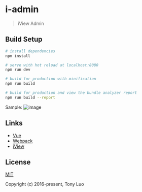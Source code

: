 # i-admin

> iView Admin

## Build Setup

``` bash
# install dependencies
npm install

# serve with hot reload at localhost:8080
npm run dev

# build for production with minification
npm run build

# build for production and view the bundle analyzer report
npm run build --report
```

Sample:
![image](https://github.com/TonyLuo/i-admin/blob/master/gifs/iadmin.gif)

## Links

- [Vue](https://github.com/vuejs/vue)
- [Webpack](https://github.com/webpack/webpack)
- [iView](https://github.com/iview/)

## License
[MIT](http://opensource.org/licenses/MIT)

Copyright (c) 2016-present, Tony Luo
